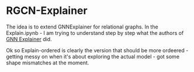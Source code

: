 # RGCN-Explainer
The idea is to extend GNNExplainer for relational graphs. 
In the Explain.ipynb - I am trying to understand step by step what the authors of [GNN Explainer](https://arxiv.org/abs/1903.03894) did.

Ok so Explain-ordered is clearly the version that should be more ordeered - getting messy on when it's about exploring the actual model - got some shape mismatches at the moment.
